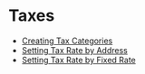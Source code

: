 # Taxes

* [Creating Tax Categories](./creating-tax-categories/README.md)
* [Setting Tax Rate by Address](./setting-tax-rate-by-address/README.md)
* [Setting Tax Rate by Fixed Rate](./setting-tax-rate-by-fixed-rate/README.md)
